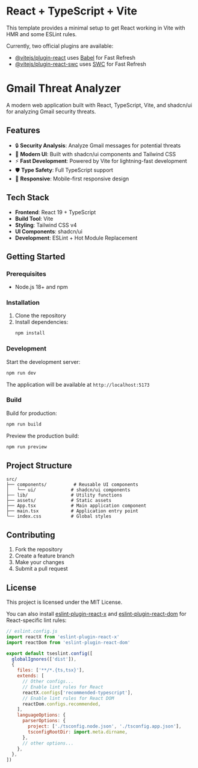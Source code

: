 # React + TypeScript + Vite

This template provides a minimal setup to get React working in Vite with HMR and some ESLint rules.

Currently, two official plugins are available:

- [@vitejs/plugin-react](https://github.com/vitejs/vite-plugin-react/blob/main/packages/plugin-react) uses [Babel](https://babeljs.io/) for Fast Refresh
- [@vitejs/plugin-react-swc](https://github.com/vitejs/vite-plugin-react/blob/main/packages/plugin-react-swc) uses [SWC](https://swc.rs/) for Fast Refresh

# Gmail Threat Analyzer

A modern web application built with React, TypeScript, Vite, and shadcn/ui for analyzing Gmail security threats.

## Features

- 🔒 **Security Analysis**: Analyze Gmail messages for potential threats
- 🎨 **Modern UI**: Built with shadcn/ui components and Tailwind CSS
- ⚡ **Fast Development**: Powered by Vite for lightning-fast development
- 🛡️ **Type Safety**: Full TypeScript support
- 📱 **Responsive**: Mobile-first responsive design

## Tech Stack

- **Frontend**: React 19 + TypeScript
- **Build Tool**: Vite
- **Styling**: Tailwind CSS v4
- **UI Components**: shadcn/ui
- **Development**: ESLint + Hot Module Replacement

## Getting Started

### Prerequisites

- Node.js 18+ and npm

### Installation

1. Clone the repository
2. Install dependencies:
   ```bash
   npm install
   ```

### Development

Start the development server:

```bash
npm run dev
```

The application will be available at `http://localhost:5173`

### Build

Build for production:

```bash
npm run build
```

Preview the production build:

```bash
npm run preview
```

## Project Structure

```
src/
├── components/          # Reusable UI components
│   └── ui/             # shadcn/ui components
├── lib/                # Utility functions
├── assets/             # Static assets
├── App.tsx             # Main application component
├── main.tsx            # Application entry point
└── index.css           # Global styles
```

## Contributing

1. Fork the repository
2. Create a feature branch
3. Make your changes
4. Submit a pull request

## License

This project is licensed under the MIT License.

You can also install [eslint-plugin-react-x](https://github.com/Rel1cx/eslint-react/tree/main/packages/plugins/eslint-plugin-react-x) and [eslint-plugin-react-dom](https://github.com/Rel1cx/eslint-react/tree/main/packages/plugins/eslint-plugin-react-dom) for React-specific lint rules:

```js
// eslint.config.js
import reactX from 'eslint-plugin-react-x'
import reactDom from 'eslint-plugin-react-dom'

export default tseslint.config([
  globalIgnores(['dist']),
  {
    files: ['**/*.{ts,tsx}'],
    extends: [
      // Other configs...
      // Enable lint rules for React
      reactX.configs['recommended-typescript'],
      // Enable lint rules for React DOM
      reactDom.configs.recommended,
    ],
    languageOptions: {
      parserOptions: {
        project: ['./tsconfig.node.json', './tsconfig.app.json'],
        tsconfigRootDir: import.meta.dirname,
      },
      // other options...
    },
  },
])
```
